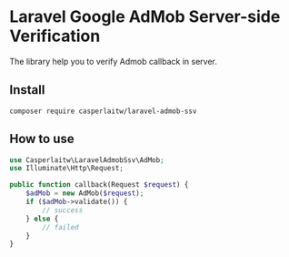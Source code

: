# Laravel Google AdMob Server-side Verification
The library help you to verify Admob callback in server.

## Install
```
composer require casperlaitw/laravel-admob-ssv
```


## How to use

```php
use Casperlaitw\LaravelAdmobSsv\AdMob;
use Illuminate\Http\Request;

public function callback(Request $request) {
    $adMob = new AdMob($request);
    if ($adMob->validate()) {
        // success
    } else {
        // failed
    }
}
```
